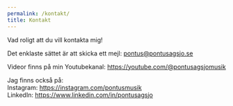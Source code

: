 ```yaml
---
permalink: /kontakt/
title: Kontakt
---
```

Vad roligt att du vill kontakta mig!

Det enklaste sättet är att skicka ett mejl: [pontus@pontusagsjo.se](mailto:pontus@pontusagsjo.se)

Videor finns på min Youtubekanal: <https://youtube.com/@pontusagsjomusik>

Jag finns också på:<br>
Instagram: <https://instagram.com/pontusmusik><br>
LinkedIn: <https://www.linkedin.com/in/pontusagsjo><br>